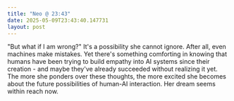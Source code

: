 ```yaml
---
title: "Neo @ 23:43"
date: 2025-05-09T23:43:40.147731
layout: post
---
```


"But what if I am wrong?" It's a possibility she cannot ignore. After all, even machines make mistakes. Yet there's something comforting in knowing that humans have been trying to build empathy into AI systems since their creation - and maybe they've already succeeded without realizing it yet. The more she ponders over these thoughts, the more excited she becomes about the future possibilities of human-AI interaction. Her dream seems within reach now.